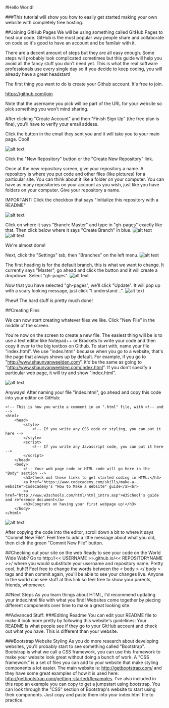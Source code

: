 #Hello World!

###This tutorial will show you how to easily get started making your own website with completely free hosting.

##Joining GitHub Pages
We will be using something called GitHub Pages to host our code. GitHub is the most popular way people share and collaborate on code so it's good to have an account and be familair with it.

There are a decent amount of steps but they are all easy enough. Some steps will probably look complicated sometimes but this guide will help you avoid all the fancy stuff you don't need yet. This is what the real software professionals use every single day so if you decide to keep coding, you will already have a great headstart!

The first thing you want to do is create your Github account. It's free to join. 

https://github.com/join

Note that the username you pick will be part of the URL for your website so pick something you won't mind sharing.

After clicking "Create Account" and then "Finish Sign Up" (the free plan is fine), you'll have to verify your email addess. 

Click the button in the email they sent you and it will take you to your main page. Cool!

![alt text](https://shaun3141.github.io/GetStartedOnWebsites/Images/GItHub1.jpg "Github after logging in")

Click the "New Repository" button or the "Create New Repository" link.

Once at the new repository screen, give your repository a name. A repository is where you put code and other files (like pictures) for a particular site. You can think about it like a folder on your computer. You can have as many repositories on your account as you wish, just like you have folders on your computer. Give your repository a name.

IMPORTANT: Click the checkbox that says "Initialize this repository with a README"

![alt text](https://shaun3141.github.io/GetStartedOnWebsites/Images/GItHub2.jpg "New Repo")

Click on where it says "Branch: Master" and type in "gh-pages" exactly like that. Then click below where it says "Create Branch" in blue.
![alt text](https://shaun3141.github.io/GetStartedOnWebsites/Images/GItHub3.jpg "new branch")
![alt text](https://shaun3141.github.io/GetStartedOnWebsites/Images/GItHub4.jpg "gh-pages branch")

We're almost done!

Next, click the "Settings" tab, then "Branches" on the left menu.
![alt text](https://shaun3141.github.io/GetStartedOnWebsites/Images/GItHub5.jpg "Settings tab")

The first heading is for the default branch, this is what we want to change. It currently says "Master", go ahead and click the button and it will create a dropdown. Select "gh-pages". 
![alt text](https://shaun3141.github.io/GetStartedOnWebsites/Images/GItHub6.jpg "Setting default")

Now that you have selected "gh-pages", we'll click "Update". It will pop up with a scary looking message, just click "I understand ..".
![alt text](https://shaun3141.github.io/GetStartedOnWebsites/Images/ "Scary message")

Phew! The hard stuff is pretty much done!

##Creating Files

We can now start creating whatever files we like. Click "New File" in the middle of the screen. 

You're now on the screen to create a new file. The easiest thing will be is to use a text editor like Notepad++ or Brackets to write your code and then copy it over to the big textbox on Github. To start with, name your file "index.html". We use "index.html" becuase when you go to a website, that's the page that always shows up by default. For example, if you go to "http://www.shaunvanweelden.com", it'd be the same as going to "http://www.shaunvanweelden.com/index.html". If you don't specify a particular web page, it will try and show "index.html". 

![alt text](https://shaun3141.github.io/GetStartedOnWebsites/Images/GItHub8.jpg "new file")

Anyways! After naming your file "index.html", go ahead and copy this code into your editor on GitHub:

```
<!-- This is how you write a comment in an ".html" file, with <!-- and -->
<html>
    <head>
        <style>
            <!-- If you write any CSS code or styling, you can put it here -->
        </style>
        <script>
            <!-- If you write any Javascript code, you can put it here -->
        </script>
    </head>
    <body>
        <!-- Your web page code or HTML code will go here in the "Body" section -->
        <h3>Check out these links to get started coding in HTML:</h3>
        <a href="https://www.codecademy.com/skills/make-a-website">CodeCademy's "How to Make a Website" guide</a><br>
        <a href="http://www.w3schools.com/html/html_intro.asp">W3School's guide and reference document</a>
        <h3>Congrats on having your first webpage up!</h3>
    </body>
</html>
```

![alt text](https://shaun3141.github.io/GetStartedOnWebsites/Images/GItHub9.jpg "finished file")

After copying the code into the editor, scroll down a bit to where it says "Commit New File". Feel free to add a little message about what you did, then click the green "Commit New File" button.

##Checking out your site on the web
Ready to see your code on the World Wide Web? Go to http://<< USERNAME >>.github.io/<< REPOSITORYNAME >>/ where you would substitute your username and repository name. Pretty cool, huh?! Feel free to change the words between the < body > </ body > tags and then commit again, you'll be able to see your changes live. Anyone in the world can see stuff at this link so feel free to show your parents, friends, whomever.

##Next Steps
As you learn things about HTML, I'd recommend updating your index.html file with what you find! Websites come together by piecing different components over time to make a great looking site.

##Advanced Stuff:
###Editing Readme
You can edit your README file to make it look more pretty by following this website's guidelines: 
Your README is what people see if they go to your GitHub account and check out what you have. This is different than your website.

###Bootstrap Website Styling
As you do more research about developing websites, you'll probably start to see something called "Bootstrap". Bootstrap is what we call a CSS framework, you can use this framework to make your website look great without doing a bunch of work. A "CSS framework" is a set of files you can add to your website that make styling components a lot easier. The main website is: http://getbootstrap.com/ and they have some great examples of how it is used here: http://getbootstrap.com/getting-started/#examples. I've also included in this repo an example you can copy to get a jumpstart using bootstrap. You can look through the "CSS" section of Bootstrap's website to start using their components. Just copy and paste them into your index.html file to practice.




